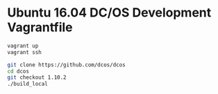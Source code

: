 # Ubuntu 16.04 DC/OS Development Vagrantfile

```sh
vagrant up
vagrant ssh
```

```sh
git clone https://github.com/dcos/dcos
cd dcos
git checkout 1.10.2
./build_local
```
